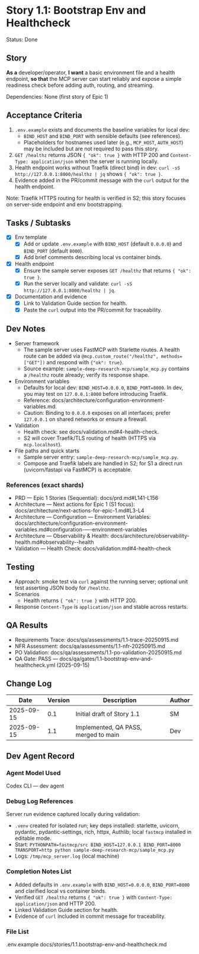 # Story 1.1: Bootstrap Env and Healthcheck

Status: Done

## Story
**As a** developer/operator,
**I want** a basic environment file and a health endpoint,
**so that** the MCP server can start reliably and expose a simple readiness check before adding auth, routing, and streaming.

Dependencies: None (first story of Epic 1)

## Acceptance Criteria
1. `.env.example` exists and documents the baseline variables for local dev:
   - `BIND_HOST` and `BIND_PORT` with sensible defaults (see references).
   - Placeholders for hostnames used later (e.g., `MCP_HOST`, `AUTH_HOST`) may be included but are not required to pass this story.
2. `GET /healthz` returns JSON `{ "ok": true }` with HTTP 200 and `Content-Type: application/json` when the server is running locally.
3. Health endpoint works without Traefik (direct bind) in dev: `curl -sS http://127.0.0.1:8000/healthz | jq` shows `{ "ok": true }`.
4. Evidence added in the PR/commit message with the `curl` output for the health endpoint.

Note: Traefik HTTPS routing for health is verified in S2; this story focuses on server-side endpoint and env bootstrapping.

## Tasks / Subtasks
- [x] Env template
  - [x] Add or update `.env.example` with `BIND_HOST` (default `0.0.0.0`) and `BIND_PORT` (default `8000`).
  - [x] Add brief comments describing local vs container binds.
- [x] Health endpoint
  - [x] Ensure the sample server exposes `GET /healthz` that returns `{ "ok": true }`.
  - [x] Run the server locally and validate: `curl -sS http://127.0.0.1:8000/healthz | jq`.
- [x] Documentation and evidence
  - [x] Link to Validation Guide section for health.
  - [x] Paste the `curl` output into the PR/commit for traceability.

## Dev Notes
- Server framework
  - The sample server uses FastMCP with Starlette routes. A health route can be added via `@mcp.custom_route("/healthz", methods=["GET"])` and respond with `{"ok": true}`.
  - Source example: `sample-deep-research-mcp/sample_mcp.py` contains a `/healthz` route already; verify its response shape.
- Environment variables
  - Defaults for local dev: `BIND_HOST=0.0.0.0`, `BIND_PORT=8000`. In dev, you may test on `127.0.0.1:8000` before introducing Traefik.
  - Reference: docs/architecture/configuration-environment-variables.md.
  - Caution: Binding to `0.0.0.0` exposes on all interfaces; prefer `127.0.0.1` on shared networks or ensure a firewall.
- Validation
  - Health check: see docs/validation.md#4-health-check.
  - S2 will cover Traefik/TLS routing of health (HTTPS via `mcp.localhost`).
- File paths and quick starts
  - Sample server entry: `sample-deep-research-mcp/sample_mcp.py`.
  - Compose and Traefik labels are handled in S2; for S1 a direct run (uvicorn/fastapi via FastMCP) is acceptable.

### References (exact shards)
- PRD — Epic 1 Stories (Sequential): docs/prd.md#L141-L156
- Architecture — Next actions for Epic 1 (S1 focus): docs/architecture/next-actions-for-epic-1.md#L3-L4
- Architecture — Configuration — Environment Variables: docs/architecture/configuration-environment-variables.md#configuration-—-environment-variables
- Architecture — Observability & Health: docs/architecture/observability-health.md#observability--health
- Validation — Health Check: docs/validation.md#4-health-check

## Testing
- Approach: smoke test via `curl` against the running server; optional unit test asserting JSON body for `/healthz`.
- Scenarios
  - Health returns `{ "ok": true }` with HTTP 200.
- Response `Content-Type` is `application/json` and stable across restarts.

## QA Results
- Requirements Trace: docs/qa/assessments/1.1-trace-20250915.md
- NFR Assessment: docs/qa/assessments/1.1-nfr-20250915.md
- PO Validation: docs/qa/assessments/1.1-po-validation-20250915.md
- QA Gate: PASS — docs/qa/gates/1.1-bootstrap-env-and-healthcheck.yml (2025-09-15)

## Change Log

| Date       | Version | Description                      | Author |
| ---------- | ------- | -------------------------------- | ------ |
| 2025-09-15 | 0.1     | Initial draft of Story 1.1       | SM     |
| 2025-09-15 | 1.1     | Implemented, QA PASS, merged to main | Dev    |


## Dev Agent Record
### Agent Model Used
Codex CLI — dev agent

### Debug Log References
Server run evidence captured locally during validation:
- `.venv` created for isolated run; key deps installed: starlette, uvicorn, pydantic, pydantic-settings, rich, httpx, Authlib; local `fastmcp` installed in editable mode.
- Start: `PYTHONPATH=fastmcp/src BIND_HOST=127.0.0.1 BIND_PORT=8000 TRANSPORT=http python sample-deep-research-mcp/sample_mcp.py`
- Logs: `/tmp/mcp_server.log` (local machine)

### Completion Notes List
- Added defaults in `.env.example` with `BIND_HOST=0.0.0.0`, `BIND_PORT=8000` and clarified local vs container binds.
- Verified `GET /healthz` returns `{ "ok": true }` with `Content-Type: application/json` and HTTP 200.
- Linked Validation Guide section for health.
- Evidence of `curl` included in commit message for traceability.

### File List
.env.example
docs/stories/1.1.bootstrap-env-and-healthcheck.md
